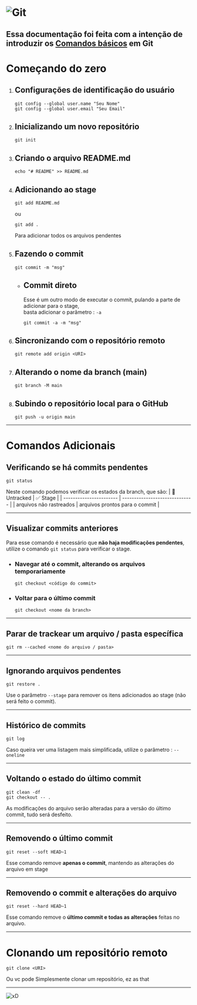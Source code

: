 # ![Git](https://blog-geek-midia.s3.amazonaws.com/wp-content/uploads/2020/08/06103546/comandos-git.png)

## Essa documentação foi feita com a intenção de introduzir os [Comandos básicos](https://comandosgit.github.io/) em Git

# Começando do zero

1. ## Configurações de identificação do usuário
    ```
    git config --global user.name "Seu Nome"
    git config --global user.email "Seu Email"
    ```

2. ## Inicializando um novo repositório
    ```
    git init
    ```

3. ## Criando o arquivo README.md
    ```
    echo "# README" >> README.md
    ```

4. ## Adicionando ao stage
    ``` git add README.md ```

    ou

    ``` git add . ```

    Para adicionar todos os arquivos pendentes

5. ## Fazendo o commit
    ```
    git commit -m "msg"
    ```

    - ## Commit direto
      Esse é um outro modo de executar o commit, pulando a parte de adicionar para o stage,  
      basta adicionar o parâmetro : ``` -a ```
      ```
      git commit -a -m "msg"
      ```

1. ## Sincronizando com o repositório remoto
    ```
    git remote add origin <URI>
    ```

2. ## Alterando o nome da branch (main)
    ```
    git branch -M main
    ```

3. ## Subindo o repositório local para o GitHub
    ```
    git push -u origin main
    ```


---


# Comandos Adicionais

## Verificando se há commits pendentes
  ```
  git status
  ```
  Neste comando podemos verificar os estados da branch, que são:
  | :red_circle: Untracked  | :white_check_mark: Stage       |
  | ----------------------- | ------------------------------ |
  | arquivos não rastreados | arquivos prontos para o commit |

---

## Visualizar commits anteriores
  Para esse comando é necessário que **não haja modificações pendentes**, utilize o comando ``` git status ``` para verificar o stage.
  - ### Navegar até o commit, alterando os arquivos temporariamente
    ```
    git checkout <código do commit>
    ```

  - ### Voltar para o último commit
    ```
    git checkout <nome da branch>
    ```

---

## Parar de trackear um arquivo / pasta específica
  ```
  git rm --cached <nome do arquivo / pasta>
  ```

---

## Ignorando arquivos pendentes
  ```
  git restore .
  ```
  Use o parâmetro ``` --stage ``` para remover os itens adicionados ao stage (não será feito o commit).

---

## Histórico de commits
  ```
  git log
  ```
  Caso queira ver uma listagem mais simplificada, utilize o parâmetro : ``` --oneline ```

---

## Voltando o estado do último commit
  ```
  git clean -df
  git checkout -- .
  ```
  As modificações do arquivo serão alteradas para a versão do último commit, tudo será desfeito.

---

## Removendo o último commit
  ```
  git reset --soft HEAD~1
  ```
  Esse comando remove **apenas o commit**, mantendo as alterações do arquivo em stage

---

## Removendo o commit e alterações do arquivo
  ```
  git reset --hard HEAD~1
  ```
  Esse comando remove o **último commit e todas as alterações** feitas no arquivo.

---

# Clonando um repositório remoto
  ```
  git clone <URI>
  ```
  Ou vc pode Simplesmente clonar um repositório, ez as that

---

![xD](https://c.tenor.com/pcCWcPVLXqgAAAAM/tf2dance.gif)
